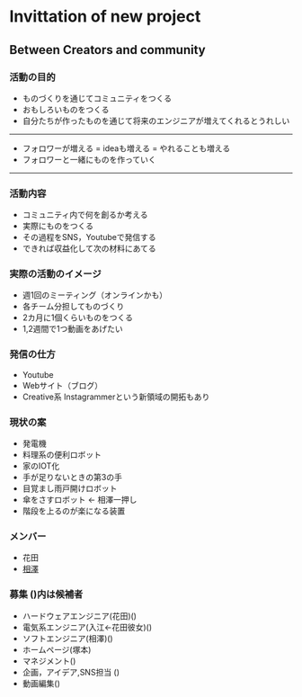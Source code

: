 # Invittation of new project

## Between Creators and community

### 活動の目的
- ものづくりを通じてコミュニティをつくる
- おもしろいものをつくる
- 自分たちが作ったものを通じて将来のエンジニアが増えてくれるとうれしい
---
- フォロワーが増える = ideaも増える = やれることも増える 
- フォロワーと一緒にものを作っていく
---

### 活動内容
- コミュニティ内で何を創るか考える
- 実際にものをつくる
- その過程をSNS，Youtubeで発信する
- できれば収益化して次の材料にあてる

### 実際の活動のイメージ
- 週1回のミーティング（オンラインかも）
- 各チーム分担してものづくり
- 2カ月に1個くらいものをつくる
- 1,2週間で1つ動画をあげたい

### 発信の仕方
- Youtube
- Webサイト（ブログ）
- Creative系 Instagrammerという新領域の開拓もあり

### 現状の案
- 発電機
- 料理系の便利ロボット
- 家のIOT化
- 手が足りないときの第3の手
- 目覚まし雨戸開けロボット
- 傘をさすロボット  <-  相澤一押し
- 階段を上るのが楽になる装置


### メンバー
* 花田
* [相澤](https://kokkia.github.io/portfolio/)

### 募集 ()内は候補者
- ハードウェアエンジニア(花田)()
- 電気系エンジニア(入江<-花田彼女)()
- ソフトエンジニア(相澤)()
- ホームページ(塚本)
- マネジメント()
- 企画，アイデア,SNS担当 ()
- 動画編集()